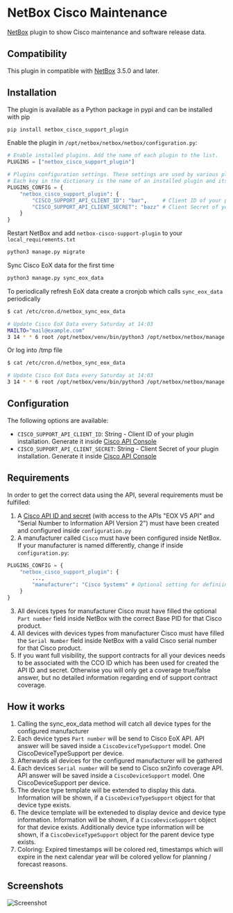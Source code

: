 # NetBox Cisco Maintenance
[NetBox](https://github.com/netbox-community/netbox) plugin to show Cisco maintenance and software release data.

## Compatibility
This plugin in compatible with [NetBox](https://netbox.readthedocs.org/) 3.5.0 and later.

## Installation
The plugin is available as a Python package in pypi and can be installed with pip

```bash
pip install netbox_cisco_support_plugin
```

Enable the plugin in `/opt/netbox/netbox/netbox/configuration.py`:

```python
# Enable installed plugins. Add the name of each plugin to the list.
PLUGINS = ["netbox_cisco_support_plugin"]

# Plugins configuration settings. These settings are used by various plugins that the user may have installed.
# Each key in the dictionary is the name of an installed plugin and its value is a dictionary of settings.
PLUGINS_CONFIG = {
    "netbox_cisco_support_plugin": {
        "CISCO_SUPPORT_API_CLIENT_ID": "bar",     # Client ID of your plugin installation. Generate it inside Cisco API Console
        "CISCO_SUPPORT_API_CLIENT_SECRET": "bazz" # Client Secret of your plugin installation. Generate it inside Cisco API Console
    }
}
```

Restart NetBox and add `netbox-cisco-support-plugin` to your `local_requirements.txt`

```bash
python3 manage.py migrate
```

Sync Cisco EoX data for the first time
```bash
python3 manage.py sync_eox_data
```

To periodically refresh EoX data create a cronjob which calls `sync_eox_data` periodically
```bash
$ cat /etc/cron.d/netbox_sync_eox_data

# Update Cisco EoX Data every Saturday at 14:03
MAILTO="mail@example.com"
3 14 * * 6 root /opt/netbox/venv/bin/python3 /opt/netbox/netbox/manage.py sync_eox_data
```

Or log into /tmp file
```bash
$ cat /etc/cron.d/netbox_sync_eox_data

# Update Cisco EoX Data every Saturday at 14:03
3 14 * * 6 root /opt/netbox/venv/bin/python3 /opt/netbox/netbox/manage.py sync_eox_data > /tmp/netbox_sync_eox_data
```

## Configuration
The following options are available:
* `CISCO_SUPPORT_API_CLIENT_ID`: String - Client ID of your plugin installation.
Generate it inside [Cisco API Console](https://apiconsole.cisco.com/)
* `CISCO_SUPPORT_API_CLIENT_SECRET`: String - Client Secret of your plugin installation.
Generate it inside [Cisco API Console](https://apiconsole.cisco.com/)

## Requirements
In order to get the correct data using the API, several requirements must be fulfilled:
1. A [Cisco API ID and secret](https://apiconsole.cisco.com/) (with access to the APIs "EOX V5 API" and "Serial Number to Information API Version 2") must have been created and configured inside `configuration.py`
2. A manufacturer called `Cisco` must have been configured inside NetBox. If your manufacturer is named differently, change if inside `configuration.py`:
```python
PLUGINS_CONFIG = {
    "netbox_cisco_support_plugin": {
        ...,
        "manufacturer": "Cisco Systems" # Optional setting for definiing the manufacturer
    }
}
```
3. All devices types for manufacturer Cisco must have filled the optional `Part number` field inside NetBox with the correct Base PID for that Cisco product.
4. All devices with devices types from manufacturer Cisco must have filled the `Serial Number` field inside NetBox with a valid Cisco serial number for that Cisco product.
5. If you want full visibility, the support contracts for all your devices needs to be associated with the CCO ID which has been used for created the API ID and secret. Otherwise you will only get a coverage true/false answer, but no detailed information regarding end of support contract coverage.

## How it works
1. Calling the sync_eox_data method will catch all device types for the configured manufacturer
2. Each device types `Part number` will be send to Cisco EoX API. API answer will be saved inside a `CiscoDeviceTypeSupport` model. One CiscoDeviceTypeSupport per device.
3. Afterwards all devices for the configured manufacturer will be gathered
4. Each devices `Serial number` will be send to Cisco sn2info coverage API. API answer will be saved inside a `CiscoDeviceSupport` model. One CiscoDeviceSupport per device.
5. The device type template will be extended to display this data. Information will be shown, if a `CiscoDeviceTypeSupport` object for that device type exists.
6. The device template will be exteneded to display device and device type information. Information will be shown, if a `CiscoDeviceSupport` object for that device exists. Additionally device type information will be shown, if a `CiscoDeviceTypeSupport` object for the parent device type exists.
7. Coloring: Expired timestamps will be colored red, timestamps which will expire in the next calendar year will be colored yellow for planning / forecast reasons.
## Screenshots
![Screenshot](screenshot.png)
